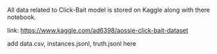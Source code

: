 All data related to Click-Bait model is stored on Kaggle along with there notebook. 

link: https://www.kaggle.com/ad6398/aossie-click-bait-dataset

add data.csv, instances.jsonl, truth.jsonl here